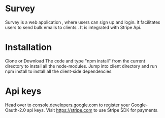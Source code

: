 # Survey
Survey is a web application , where users can sign up and login. It facilitates users to send bulk emails to clients . It is integrated with Stripe Api.

# Installation

Clone or Download The code and type "npm install" from the current directory to install all the node-modules. Jump into client directory and run npm install to install all the client-side dependencies

# Api keys

Head over to console.developers.google.com to register your Google-Oauth-2.0 api keys.
Visit https://stripe.com to use Stripe SDK for payments.
